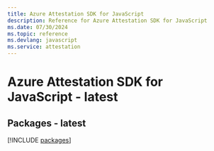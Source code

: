 ```yaml
---
title: Azure Attestation SDK for JavaScript
description: Reference for Azure Attestation SDK for JavaScript
ms.date: 07/30/2024
ms.topic: reference
ms.devlang: javascript
ms.service: attestation
---
```

# Azure Attestation SDK for JavaScript - latest
## Packages - latest
[!INCLUDE [packages](attestation-index.md)]